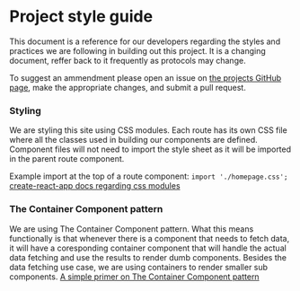 # **Project style guide**
This document is a reference for our developers regarding the styles and practices we are following in building out this project. It is a changing document, reffer back to it frequently as protocols may change. 

To suggest an ammendment please open an issue on [the projects GitHub page](https://github.com/maftoun95/helenIC), make the appropriate changes, and submit a pull request.

### Styling
We are styling this site using CSS modules. Each route has its own CSS file where all the classes used in building our components are defined. Component files will not need to import the style sheet as it will be imported in the parent route component. 

Example import at the top of a route component: `import './homepage.css';`
[create-react-app docs regarding css modules](https://github.com/facebookincubator/create-react-app/blob/master/packages/react-scripts/template/README.md#adding-a-stylesheet)

### The Container Component pattern
We are using The Container Component pattern. What this means functionally is that whenever there is a component that needs to fetch data, it will have a coresponding container component that will handle the actual data fetching and use the results to render dumb components.
Besides the data fetching use case, we are using containers to render smaller sub components.
[A simple primer on The Container Component pattern](https://medium.com/@learnreact/container-components-c0e67432e005)